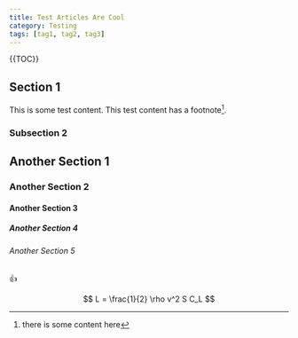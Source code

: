 ```yaml
---
title: Test Articles Are Cool
category: Testing
tags: [tag1, tag2, tag3]
---
```


{{TOC}}

## Section 1

This is some test content.
This test content has a footnote[^1].

### Subsection 2

## Another Section 1

### Another Section 2

#### Another Section 3

##### Another Section 4

###### Another Section 5

:+1:

$$
L = \frac{1}{2} \rho v^2 S C_L
$$

[^1]: there is some content here
